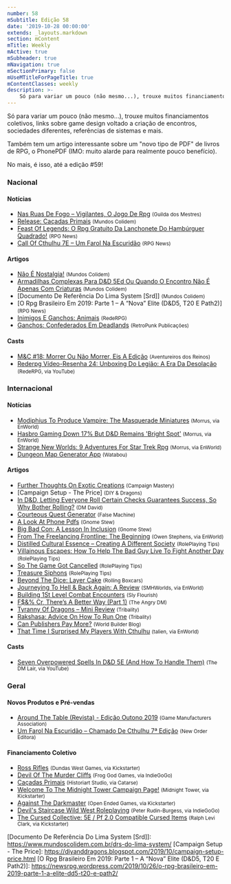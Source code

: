 ```yaml
---
number: 58
mSubtitle: Edição 58
date: '2019-10-28 00:00:00'
extends: _layouts.markdown
section: mContent
mTitle: Weekly
mActive: true
mSubheader: true
mNavigation: true
mSectionPrimary: false
mUseMTitleForPageTitle: true
mContentClasses: weekly
description: >-
    Só para variar um pouco (não mesmo...), trouxe muitos financiamentos coletivos, links sobre game design voltado a criação de encontros, sociedades diferentes, referências de sistemas e mais.    Também tem um artigo interessante sobre um &quot;novo tipo de PDF&quot; de livros de RPG, o PhonePDF (IMO: mu
---
```


Só para variar um pouco (não mesmo...), trouxe muitos financiamentos coletivos, links sobre game design voltado a criação de encontros, sociedades diferentes, referências de sistemas e mais.

Também tem um artigo interessante sobre um &quot;novo tipo de PDF&quot; de livros de RPG, o PhonePDF (IMO: muito alarde para realmente pouco benefício).

No mais, é isso, até a edição #59!

### Nacional

#### Notícias

- [Nas Ruas De Fogo – Vigilantes, O Jogo De Rpg] <small>(Guilda dos Mestres)</small>
- [Release: Caçadas Primais] <small>(Mundos Colidem)</small>
- [Feast Of Legends: O Rpg Gratuito Da Lanchonete Do Hambúrguer Quadrado!] <small>(RPG News)</small>
- [Call Of Cthulhu 7E – Um Farol Na Escuridão] <small>(RPG News)</small>

#### Artigos

- [Não É Nostalgia!] <small>(Mundos Colidem)</small>
- [Armadilhas Complexas Para D&amp;D 5Ed Ou Quando O Encontro Não É Apenas Com Criaturas] <small>(Mundos Colidem)</small>
- [Documento De Referência Do Lima System [Srd]] <small>(Mundos Colidem)</small>
- [O Rpg Brasileiro Em 2019: Parte 1 – A “Nova” Elite (D&amp;D5, T20 E Path2)] <small>(RPG News)</small>
- [Inimigos E Ganchos: Animais] <small>(RedeRPG)</small>
- [Ganchos: Confederados Em Deadlands] <small>(RetroPunk Publicações)</small>

#### Casts

- [M&amp;C #18: Morrer Ou Não Morrer, Eis A Edição] <small>(Aventureiros dos Reinos)</small>
- [Rederpg Vídeo-Resenha 24: Unboxing Do Legião: A Era Da Desolação] <small>(RedeRPG, via YouTube)</small>

### Internacional

#### Notícias

- [Modiphius To Produce Vampire: The Masquerade Miniatures] <small>(Morrus, via EnWorld)</small>
- [Hasbro Gaming Down 17% But D&amp;D Remains &#039;Bright Spot&#039;] <small>(Morrus, via EnWorld)</small>
- [Strange New Worlds: 9 Adventures For Star Trek Rpg] <small>(Morrus, via EnWorld)</small>
- [Dungeon Map Generator App] <small>(Watabou)</small>

#### Artigos

- [Further Thoughts On Exotic Creations] <small>(Campaign Mastery)</small>
- [Campaign Setup - The Price] <small>(DIY &amp; Dragons)</small>
- [In D&amp;D, Letting Everyone Roll Certain Checks Guarantees Success, So Why Bother Rolling?] <small>(DM David)</small>
- [Courteous Quest Generator] <small>(False Machine)</small>
- [A Look At Phone Pdfs] <small>(Gnome Stew)</small>
- [Big Bad Con: A Lesson In Inclusion] <small>(Gnome Stew)</small>
- [From The Freelancing Frontline: The Beginning] <small>(Owen Stephens, via EnWorld)</small>
- [Distilled Cultural Essence – Creating A Different Society] <small>(RolePlaying Tips)</small>
- [Villainous Escapes: How To Help The Bad Guy Live To Fight Another Day] <small>(RolePlaying Tips)</small>
- [So The Game Got Cancelled] <small>(RolePlaying Tips)</small>
- [Treasure Siphons] <small>(RolePlaying Tips)</small>
- [Beyond The Dice: Layer Cake] <small>(Rolling Boxcars)</small>
- [Journeying To Hell &amp; Back Again: A Review] <small>(SMHWorlds, via EnWorld)</small>
- [Building 1St Level Combat Encounters] <small>(Sly Flourish)</small>
- [F$&amp;% Cr, There’s A Better Way (Part 1)] <small>(The Angry DM)</small>
- [Tyranny Of Dragons – Mini Review] <small>(Tribality)</small>
- [Rakshasa: Advice On How To Run One] <small>(Tribality)</small>
- [Can Publishers Pay More?] <small>(World Builder Blog)</small>
- [That Time I Surprised My Players With Cthulhu] <small>(talien, via EnWorld)</small>

#### Casts

- [Seven Overpowered Spells In D&amp;D 5E (And How To Handle Them)] <small>(The DM Lair, via YouTube)</small>

### Geral

#### Novos Produtos e Pré-vendas

- [Around The Table (Revista) - Edição Outono 2019] <small>(Game Manufacturers Association)</small>
- [Um Farol Na Escuridão – Chamado De Cthulhu 7ª Edição] <small>(New Order Editora)</small>

#### Financiamento Coletivo

- [Ross Rifles] <small>(Dundas West Games, via Kickstarter)</small>
- [Devil Of The Murder Cliffs] <small>(Frog God Games, via IndieGoGo)</small>
- [Caçadas Primais] <small>(Historiart Studio, via Catarse)</small>
- [Welcome To The Midnight Tower Campaign Page!] <small>(Midnight Tower, via Kickstarter)</small>
- [Against The Darkmaster] <small>(Open Ended Games, via Kickstarter)</small>
- [Devil&#039;s Staircase Wild West Roleplaying] <small>(Peter Rudin-Burgess, via IndieGoGo)</small>
- [The Cursed Collective: 5E / Pf 2.0 Compatible Cursed Items] <small>(Ralph Levi Clark, via Kickstarter)</small>


[Building 1St Level Combat Encounters]: https://slyflourish.com/building_1st_level_encounters.html
[That Time I Surprised My Players With Cthulhu]: https://www.enworld.org/threads/that-time-i-surprised-my-players-with-cthulhu.668054/
[A Look At Phone Pdfs]: https://gnomestew.com/a-look-at-phone-pdfs/
[Further Thoughts On Exotic Creations]: http://www.campaignmastery.com/blog/further-thoughts-exotic-creations/
[Feast Of Legends: O Rpg Gratuito Da Lanchonete Do Hambúrguer Quadrado!]: https://newsrpg.wordpress.com/2019/10/22/feast-of-legends-o-rpg-da-lanchonete-do-hamburguer-quadrado/
[Treasure Siphons]: https://www.roleplayingtips.com/rptn/treasure-siphons/
[Não É Nostalgia!]: https://www.mundoscolidem.com.br/nostalgia/
[Courteous Quest Generator]: https://falsemachine.blogspot.com/2019/10/courteous-quest-generator.html
[In D&amp;D, Letting Everyone Roll Certain Checks Guarantees Success, So Why Bother Rolling?]: https://dmdavid.com/tag/why-bother-having-everyone-roll-a-check-when-it-just-guarantees-success/
[Around The Table (Revista) - Edição Outono 2019]: https://fwpi.com/digimags/digimags/digimag_aroundthetable_fall_2019/
[Modiphius To Produce Vampire: The Masquerade Miniatures]: https://www.enworld.org/threads/modiphius-to-produce-vampire-the-masquerade-miniatures.668130/
[Dungeon Map Generator App]: https://watabou.itch.io/one-page-dungeon
[Rakshasa: Advice On How To Run One]: https://www.tribality.com/2019/10/22/rakshasa-advice-on-how-to-run-one/
[Seven Overpowered Spells In D&amp;D 5E (And How To Handle Them)]: https://www.youtube.com/watch?v=veWUuXaKk7w
[Against The Darkmaster]: https://www.kickstarter.com/projects/openendedgames/against-the-darkmaster
[Tyranny Of Dragons – Mini Review]: https://www.tribality.com/2019/10/22/tyranny-of-dragons-out-now/
[So The Game Got Cancelled]: https://www.roleplayingtips.com/rptn/so-the-game-got-cancelled/
[Inimigos E Ganchos: Animais]: https://www.rederpg.com.br/2019/10/22/inimigos-e-ganchos-animais/
[Release: Caçadas Primais]: https://www.mundoscolidem.com.br/cprimais/
[Caçadas Primais]: https://www.catarse.me/primais
[Devil&#039;s Staircase Wild West Roleplaying]: https://www.indiegogo.com/projects/devil-s-staircase-wild-west-roleplaying#/
[Devil Of The Murder Cliffs]: https://www.indiegogo.com/projects/devil-of-the-murder-cliffs#/
[Ross Rifles]: https://www.kickstarter.com/projects/dundaswestgames/ross-rifles
[Welcome To The Midnight Tower Campaign Page!]: https://www.kickstarter.com/projects/midnight-tower/welcome-to-the-midnight-tower-campaign-page
[The Cursed Collective: 5E / Pf 2.0 Compatible Cursed Items]: https://www.kickstarter.com/projects/sessionzero/the-cursed-collective-5e-pf-20-compatible-cursed-items
[Hasbro Gaming Down 17% But D&amp;D Remains &#039;Bright Spot&#039;]: https://www.enworld.org/threads/hasbro-gaming-down-17-but-d-d-remains-bright-spot.668157
[Distilled Cultural Essence – Creating A Different Society]: https://www.roleplayingtips.com/rptn/distilled-cultural-essence-creating-a-different-society/
[Call Of Cthulhu 7E – Um Farol Na Escuridão]: https://newsrpg.wordpress.com/2019/10/24/coc-7a-um-farol-na-escuridao/
[Um Farol Na Escuridão – Chamado De Cthulhu 7ª Edição]: https://newordereditora.com.br/loja/rpg/chamado-de-cthulhu/um-farol-na-escuridao-chamado-de-cthulhu-7a-edicao/
[From The Freelancing Frontline: The Beginning]: https://www.enworld.org/threads/from-the-freelancing-frontline-the-beginning.668158/
[Journeying To Hell &amp; Back Again: A Review]: https://www.enworld.org/threads/journeying-to-hell-back-again-a-review.667659/
[Nas Ruas De Fogo – Vigilantes, O Jogo De Rpg]: http://guildadosmestres.com.br/2019/10/24/nas-ruas-de-fogo-vigilantes/
[Big Bad Con: A Lesson In Inclusion]: https://gnomestew.com/big-bad-con-a-lesson-in-inclusion/
[Beyond The Dice: Layer Cake]: https://rollingboxcars.com/2019/10/24/beyond-the-dice-layer-cake/
[Can Publishers Pay More?]: https://worldbuilderblog.me/2019/10/24/can-publishers-pay-more/
[Ganchos: Confederados Em Deadlands]: https://retropunk.com.br/editora/ganchos-confederados-em-deadlands/
[Villainous Escapes: How To Help The Bad Guy Live To Fight Another Day]: https://www.roleplayingtips.com/rptn/villainous-escapes-how-to-help-the-bad-guy-live-to-fight-another-day/
[Rederpg Vídeo-Resenha 24: Unboxing Do Legião: A Era Da Desolação]: https://www.youtube.com/watch?v=3zW72txO5SY
[Armadilhas Complexas Para D&amp;D 5Ed Ou Quando O Encontro Não É Apenas Com Criaturas]: https://www.mundoscolidem.com.br/armadilhas-complexas-para-dd-5ed-ou-quando-o-encontro-nao-e-apenas-com-criaturas/
[F$&amp;% Cr, There’s A Better Way (Part 1)]: https://theangrygm.com/f-cr-theres-a-better-way-part-1/
[Strange New Worlds: 9 Adventures For Star Trek Rpg]: https://www.enworld.org/threads/strange-new-worlds-9-adventures-for-star-trek-rpg.668168/
[M&amp;C #18: Morrer Ou Não Morrer, Eis A Edição]: http://aventureirosdosreinos.com/mc-18-morrer-ou-nao-morrer-eis-a-edicao/
[Documento De Referência Do Lima System [Srd]]: https://www.mundoscolidem.com.br/drs-do-lima-system/
[Campaign Setup - The Price]: https://diyanddragons.blogspot.com/2019/10/campaign-setup-price.html
[O Rpg Brasileiro Em 2019: Parte 1 – A “Nova” Elite (D&amp;D5, T20 E Path2)]: https://newsrpg.wordpress.com/2019/10/26/o-rpg-brasileiro-em-2019-parte-1-a-elite-dd5-t20-e-path2/
